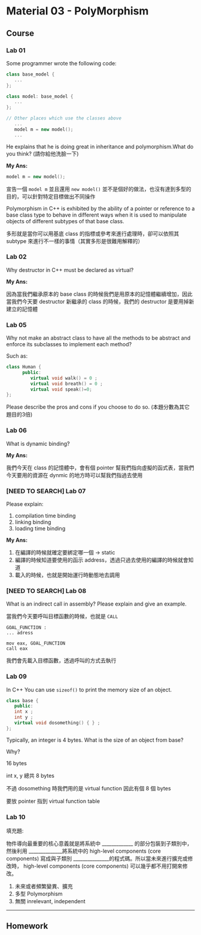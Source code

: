# Material 03 - PolyMorphism

## Course

### Lab 01

Some programmer wrote the following code:

```cpp
class base_model {
   ...
};

class model: base_model {
   ...
};

// Other places which use the classes above
   ...
   model m = new model();
   ...
```

He explains that he is doing great in inheritance and polymorphism.What do you think? (請你給他洗臉一下)

**My Ans:**

```cpp
model m = new model();
```

宣告一個 `model m` 並且還用 `new model()` 並不是個好的做法，也沒有達到多型的目的，可以針對特定目標做出不同操作

Polymorphism in C++ is exhibited by the ability of a pointer or reference to a base class type to behave in different ways when it is used to manipulate objects of different subtypes of that base class. 

多形就是當你可以用基底 class 的指標或參考來進行處理時，卻可以依照其 subtype 來進行不一樣的事情（其實多形是很難用解釋的）


### Lab 02

Why destructor in C++ must be declared as virtual?

**My Ans:**

因為當我們繼承原本的 base class 的時候我們是用原本的記憶體繼續增加，因此當我們今天要 destructor 新繼承的 class 的時候，我們的 destructor 是要用掉新建立的記憶體



### Lab 05

Why not make an abstract class to have all the methods to be abstract and enforce its subclasses to implement each method? 

Such as:
```cpp
class Human {
      public:
         virtual void walk() = 0 ;
         virtual void breath() = 0 ;
         virtual void speak()=0;
};
```

Please describe the pros and cons if you choose to do so. (本題分數為其它題目的3倍)


### Lab 06

What is dynamic binding?

**My Ans:**

我們今天在 class 的記憶體中，會有個 pointer  幫我們指向虛擬的函式表，當我們今天要用的資源在 dynmic 的地方時可以幫我們指過去使用


### [NEED TO SEARCH] Lab 07

Please explain:

1. compilation time binding
2. linking binding
3. loading time binding

**My Ans:**
1. 在編譯的時候就確定要綁定哪一個 -> static
2. 編譯的時候知道要使用的函示 address，透過只過去使用的編譯的時候就會知道
3. 載入的時候，也就是開始運行時動態地去調用



### [NEED TO SEARCH] Lab 08

What is an indirect call in assembly? Please explain and give an example.


當我們今天要呼叫目標函數的時候，也就是 `CALL`

```assembly
GOAL_FUNCTION :
... adress

mov eax, GOAL_FUNCTION
call eax
```

我們會先載入目標函數，透過呼叫的方式去執行



### Lab 09

In C++ You can use `sizeof()` to print the memory size of an object.

```cpp
class base {
   public:
   int x ;
   int y ;
   virtual void dosomething() { } ;
};
```

Typically, an integer is 4 bytes. What is the size of an object from base?

Why?


16 bytes

int x, y 總共 8 bytes 

不過 dosomething 時我們用的是 virtual function 因此有個 8 個 bytes

要放 pointer 指到 virtual function table


### Lab 10

填充題:

物件導向最重要的核心意義就是將系統中 _____________ 的部分包裝到子類別中，然後利用 ______________將系統中的 high-level components (core components) 寫成與子類別 _______________的程式碼。所以當未來進行擴充或修改時， high-level components (core components) 可以幾乎都不用打開來修改。

1. 未來或者頻繁變異、擴充
2. 多型 Polymorphism
3. 無關 inrelevant, independent

--- 

## Homework



